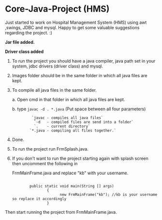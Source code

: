 # Core-Java-Project (HMS)
Just started to work on Hospital Management System (HMS) using awt ,swings, JDBC and mysql. Happy to get some valuable suggestions regarding the project. :) 

**Jar file added.**

**Driver class added**

1. To run the project you should have a java compiler, java path set in your system, jdbc drivers (driver class) and mysql.

2. Images folder should be in the same folder in which all java files are kept.

3. To compile all java files in the same folder.

    a. Open cmd in that folder in which all java files are kept.
    
    b. type `javac -d . *.java` (Put space between all four parameters)

               	`javac - compiles all java files`
                 `-d   - compiled files are send into a folder`
                 `.    - current directory`
               `*.java - compiling all files together.` 
         
        
8. Done. 

9. To run the project run FrmSplash.java.

10. If you don't want to run the project starting again with splash screen then uncomment the following in 
    
     FrmMainFrame.java and replace "kb" with your username.
	```             

			public static void main(String [] args)
                	{
		                  new FrmMainFrame("kb"); //kb is your username so replace it accordingly
	                }
   	```
   Then start running the project from FrmMainFrame.java.

